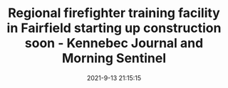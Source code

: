 ---
"title": "Regional firefighter training facility in Fairfield starting up construction soon - Kennebec Journal and Morning Sentinel"
"date": "2021-9-13 21:15:15"
"feed_name": "GOOGLENEWS"
"feed_website": "https://news.google.com/rss/search?q=oil%26gas%7Cdrilling%7Cmining%7Cconstruction%7Cindustrial&hl=en-US&gl=US&ceid=US:en"
"feed_rss": "https://news.google.com/rss/search?q=oil%26gas%7Cdrilling%7Cmining%7Cconstruction%7Cindustrial&hl=en-US&gl=US&ceid=US:en"
"link": "https://www.centralmaine.com/2021/09/13/regional-firefighter-training-facility-in-fairfield-starting-up-construction-soon/"
"file": "_posts/2021-1-1-b5574d456127b152c6d8e786a9ebd1bad9a2b30b.md"
"accident": "0"
"drilling": "0"
---